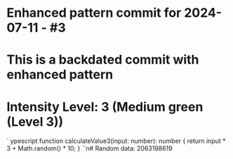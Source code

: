 ﻿# Enhanced pattern commit for 2024-07-11 - #3
# This is a backdated commit with enhanced pattern
# Intensity Level: 3 (Medium green (Level 3))
`	ypescript
function calculateValue3(input: number): number {
    return input * 3 + Math.random() * 10;
}
``n# Random data: 2063198619

